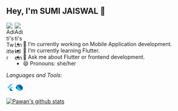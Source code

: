 ## Hey, I'm SUMI JAISWAL 👋


<a href="https://twitter.com/quarantinedsumi">
  <img align="left" alt="Aditi's Twitter" width="22px" src="https://cdn.jsdelivr.net/npm/simple-icons@v3/icons/twitter.svg" />
</a>
<a href="https://www.linkedin.com/in/sumi-jaiswal-678798191/">
  <img align="left" alt="Aditi's Linkdein" width="22px" src="https://cdn.jsdelivr.net/npm/simple-icons@v3/icons/linkedin.svg" />
</a>


<br/>
<br/>



- 🔭 I’m currently working on Mobile Application development.
- 🌱 I’m currently learning Flutter.
- 💬 Ask me about Flutter or frontend development.
- 😄 Pronouns: she/her



*Languages and Tools:*  

<code><img height="20" src="https://raw.githubusercontent.com/github/explore/80688e429a7d4ef2fca1e82350fe8e3517d3494d/topics/flutter/flutter.png"></code>
<code><img height="20" src="https://raw.githubusercontent.com/github/explore/80688e429a7d4ef2fca1e82350fe8e3517d3494d/topics/dart/dart.png"></code>


<a href="https://github.com/jaissumi1402">
 <img align="center" src="https://github-readme-stats.vercel.app/api?username=jaissumi1402&show_icons=true&theme=light&line_height=27" alt="Pawan's github stats"/>
</a>

<div align="center">

</div>


